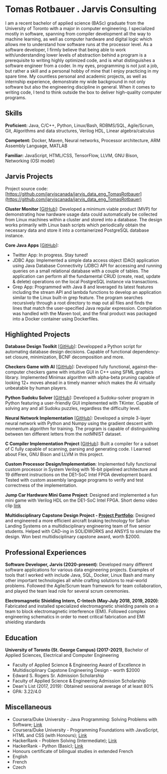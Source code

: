 # Tomas Rotbauer . Jarvis Consulting

I am a recent bachelor of applied science (BASc) graduate from the University of Toronto with a major in computer engineering. I specialized mostly in software, spanning from compiler development all the way to machine learning, as well as computer hardware and digital logic which allows me to understand how software runs at the processor level. As a software developer, I firmly believe that being able to work with/understanding lower levels of abstraction behind a program is a prerequisite to writing highly optimized code, and is what distinguishes a software engineer from a coder. In my eyes, programming is not just a job, but rather a skill and a personal hobby of mine that I enjoy practicing in my spare time. My countless personal and academic projects, as well as internship experience, demonstrate my wide background in not only software but also the engineering discipline in general. When it comes to writing code, I tend to think outside the box to deliver high-quality computer programs.

## Skills

**Proficient:** Java, C/C++, Python, Linux/Bash, RDBMS/SQL, Agile/Scrum, Git, Algorithms and data structures, Verilog HDL, Linear algebra/calculus

**Competent:** Docker, Maven, Neural networks, Processor architecture, ARM Assembly Language, MATLAB

**Familiar:** JavaScript, HTML/CSS, TensorFlow, LLVM, GNU Bison, Networking (OSI model)

## Jarvis Projects

Project source code: [https://github.com/jarviscanada/jarvis_data_eng_TomasRotbauer](https://github.com/jarviscanada/jarvis_data_eng_TomasRotbauer)


**Cluster Monitor** [[GitHub](https://github.com/jarviscanada/jarvis_data_eng_TomasRotbauer/tree/master/linux_sql)]: Developed a minimum viable product (MVP) for demonstrating how hardware usage data could automatically be collected from Linux machines within a cluster and stored into a database. The design works primarily with Linux bash scripts which periodically obtain the necessary data and store it into a containerized PostgreSQL database instance.

**Core Java Apps** [[GitHub](https://github.com/jarviscanada/jarvis_data_eng_TomasRotbauer/tree/master/core_java)]:
      
  - Twitter App: In progress. Stay tuned!
  - JDBC App: Implemented a simple data access object (DAO) application using Java Database Connectivity (JDBC) API for accessing and running queries on a small relational database with a couple of tables. The application can perform all the fundamental CRUD (create, read, update & delete) operations on the local PostgreSQL instance via transactions.
  - Grep App: Programmed with Java 8 and leveraged its latest features including the stream API and lambda functions to develop an application similar to the Linux built-in grep feature. The program searches recursively through a root directory to map out all files and finds the lines that match the user-specified Java regular expression. Compilation was handled with the Maven tool, and the final product was packaged into a Docker container using Dockerfiles.


## Highlighted Projects
**Database Design Toolkit** [[GitHub](https://github.com/tomasrotbauer/Database-Design-Toolkit)]: Developped a Python script for automating database design decisions. Capable of functional dependency-set closure, minimization, BCNF decomposition and more.

**Checkers Game with AI** [[GitHub](https://github.com/tomasrotbauer/checkers)]: Developed fully functional, against-the-computer checkers game with intuitive GUI in C++ using SFML graphics library. Implemented Minimax algorithm with alpha-beta pruning capable of looking 12+ moves ahead in a timely manner which makes the AI virtually unbeatable by human players.

**Python Sudoku Solver** [[GitHub](https://github.com/tomasrotbauer/sudoku-solver)]: Developed a Sudoku-solver program in Python featuring a user-friendly GUI implemented with TKinter. Capable of solving any and all Sudoku puzzles, regardless the difficulty level.

**Neural Network Implementation** [[GitHub](https://github.com/tomasrotbauer/NeuralNetwork)]: Developed a simple 3-layer neural network with Python and Numpy using the gradient descent with momentum algorithm for training. The program is capable of distinguishing between ten different letters from the notMNIST dataset.

**C Compiler Implementation Project** [[GitHub](https://github.com/tomasrotbauer/C-Compiler)]: Built a compiler for a subset of C fully capable of scanning, parsing and generating code. I Learned about Flex, GNU Bison and LLVM in this project.

**Custom Processor Design/Implementation**: Implemented fully functional custom processor in System Verilog with 16-bit pipelined architecture and 19 different instructions on the DE1-SoC Intel FPGA development board. Tested with custom assembly language programs to verify and test correctness of the implementation.

**Jump Car Hardware Mini Game Project**: Designed and implemented a fun mini game with Verilog HDL on the DE1-SoC Intel FPGA. Short demo video clip [link](https://www.youtube.com/watch?v=NfYLQWxKTjU&feature=youtu.be)

**Multidisciplinary Capstone Design Project - [Project Portfolio](https://tomasrotbauer.wixsite.com/website)**: Designed and engineered a more efficient aircraft braking technology for Safran Landing Systems on a multidisciplinary engineering team of five senior students. Helped with CAD-ing in SOLIDWORKS and ANSYS to simulate the design. Won best multidisciplinary capstone award, worth $2000.


## Professional Experiences

**Software Developer, Jarvis (2020-present)**: Developed many different software applications for various data engineering projects. Examples of tools that I worked with include Java, SQL, Docker, Linux Bash and many other important technologies all while crafting solutions to real-world problems. Followed the Agile/Scrum team framework for team collaboration, and played the team lead role for several scrum ceremonies.

**Electromagnetic Shielding Intern, C-Intech (May-July 2018, 2019, 2020)**: Fabricated and installed specialized electromagnetic shielding panels on a team to block electromagnetic interference (EMI). Followed complex engineering schematics in order to meet critical fabrication and EMI shielding standards


## Education
**University of Toronto (St. George Campus) (2017-2021)**, Bachelor of Applied Sciences, Electrical and Computer Engineering
- Faculty of Applied Science & Engineering Award of Excellence in Multidisciplinary Capstone Engineering Design - worth $2000
- Edward S. Rogers Sr. Admission Scholarship
- Faculty of Applied Science & Engineering Admission Scholarship
- Dean's List (2017, 2019): Obtained sessional average of at least 80%
- GPA: 3.22/4.0


## Miscellaneous
- Coursera/Duke University - Java Programming: Solving Problems with Software; [Link](https://www.coursera.org/account/accomplishments/certificate/7BGRZUB2EH2Q)
- Coursera/Duke University - Programming Foundations with JavaScript, HTML and CSS (with Honours); [Link](https://www.coursera.org/account/accomplishments/certificate/TSV3868USM7P)
- HackerRank - Problem Solving (Intermediate); [Link](https://www.hackerrank.com/certificates/677cfcea2b01)
- HackerRank - Python (Basic); [Link](https://www.hackerrank.com/certificates/6b4cfdf58445)
- Honours certificate of bilingual studies in extended French
- English
- French
- Czech